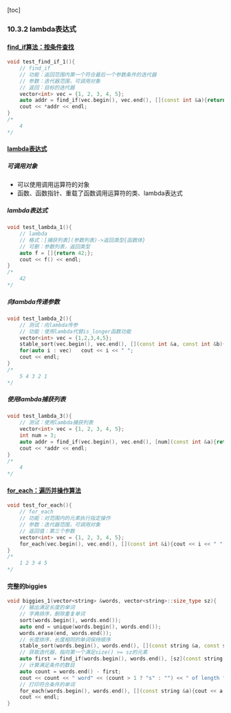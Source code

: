 [toc]

### 10.3.2 lambda表达式

#### [find_if算法：按条件查找](https://zh.cppreference.com/w/cpp/algorithm/find)

```C++
void test_find_if_1(){
    // find_if
    // 功能：返回范围内第一个符合最后一个参数条件的迭代器
    // 参数：迭代器范围，可调用对象
    // 返回：目标的迭代器
    vector<int> vec = {1, 2, 3, 4, 5};
    auto addr = find_if(vec.begin(), vec.end(), [](const int &a){return a > 3;});
    cout << *addr << endl;
}
/*
	4
*/
```

#### [lambda表达式](https://zh.cppreference.com/w/cpp/language/lambda)

##### 可调用对象

* 可以使用调用运算符的对象
* 函数、函数指针、重载了函数调用运算符的类、lambda表达式

##### lambda表达式

```C++
void test_lambda_1(){
    // lambda
    // 格式：[捕获列表](参数列表)->返回类型{函数体}
    // 可删：参数列表，返回类型
    auto f = []{return 42;};
    cout << f() << endl;
}
/*
	42
*/
```

##### 向lambda传递参数

```C++
void test_lambda_2(){
    // 测试：向lambda传参
    // 功能：使用lambda代替is_longer函数功能
    vector<int> vec = {1,2,3,4,5};
    stable_sort(vec.begin(), vec.end(), [](const int &a, const int &b){return a > b;});
    for(auto i : vec)   cout << i << " ";
    cout << endl;
}
/*
	5 4 3 2 1
*/
```

##### 使用lambda捕获列表

```C++
void test_lambda_3(){
    // 测试：使用lambda捕获列表
    vector<int> vec = {1, 2, 3, 4, 5};
    int num = 3;
    auto addr = find_if(vec.begin(), vec.end(), [num](const int &a){return a > num;});
    cout << *addr << endl;
}
/*
	4
*/
```

#### [for_each：遍历并操作算法](https://zh.cppreference.com/w/cpp/algorithm/for_each)

```C++
void test_for_each(){
    // for_each
    // 功能：对范围内的元素执行指定操作
    // 参数：迭代器范围，可调用对象
    // 返回值：第三个参数
    vector<int> vec = {1, 2, 3, 4, 5};
    for_each(vec.begin(), vec.end(), [](const int &i){cout << i << " "; });	// 注意：此处cout无需捕获（全局类型）（参考C++参考手册-语法-解释-捕获）
}
/*
	1 2 3 4 5 
*/
```

#### 完整的biggies

```C++
void biggies_1(vector<string> &words, vector<string>::size_type sz){
    // 输出满足长度的单词
    // 字典排序，删除重复单词
    sort(words.begin(), words.end());
    auto end = unique(words.begin(), words.end());
    words.erase(end, words.end());
    // 长度排序，长度相同的单词保持顺序
    stable_sort(words.begin(), words.end(), [](const string &a, const string &b){return a.size() < b.size();});
    // 获取迭代器，指向第一个满足size() >= sz的元素
    auto first = find_if(words.begin(), words.end(), [sz](const string &a){return a.size() >= sz;});
    // 计算满足条件的数目
    auto count = words.end() - first;
    cout << count << " word" << (count > 1 ? "s" : "") << " of length " << sz << " or longer" << endl;
    // 打印符合条件的单词
    for_each(words.begin(), words.end(), [](const string &a){cout << a << " ";});
    cout << endl;
}
```

